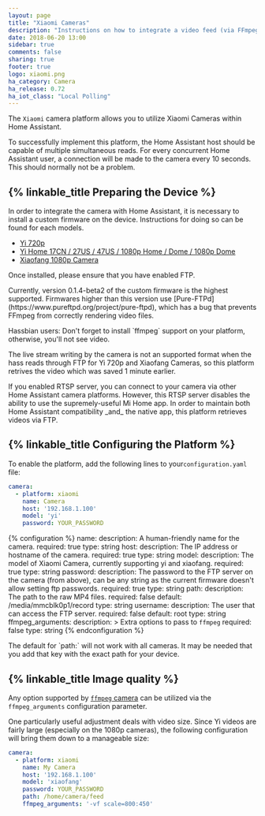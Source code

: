 ```yaml
---
layout: page
title: "Xiaomi Cameras"
description: "Instructions on how to integrate a video feed (via FFmpeg) as a camera within Home Assistant."
date: 2018-06-20 13:00
sidebar: true
comments: false
sharing: true
footer: true
logo: xiaomi.png
ha_category: Camera
ha_release: 0.72
ha_iot_class: "Local Polling"
---
```


The `Xiaomi` camera platform allows you to utilize Xiaomi Cameras within Home Assistant.

To successfully implement this platform, the Home Assistant host should be capable of multiple simultaneous reads. For every concurrent Home Assistant user, a connection will be made to the camera every 10 seconds. This should normally not be a problem.

## {% linkable_title Preparing the Device %}

In order to integrate the camera with Home Assistant, it is necessary to install a custom firmware on the device. Instructions for doing so can be found for each models.

* [Yi 720p](https://github.com/fritz-smh/yi-hack)
* [Yi Home 17CN / 27US / 47US / 1080p Home / Dome / 1080p Dome](https://github.com/shadow-1/yi-hack-v3)
* [Xiaofang 1080p Camera](https://github.com/samtap/fang-hacks)

Once installed, please ensure that you have enabled FTP.

<p class='note warning'>
Currently, version 0.1.4-beta2 of the custom firmware is the highest supported. Firmwares higher than this version use [Pure-FTPd](https://www.pureftpd.org/project/pure-ftpd), which has a bug that prevents FFmpeg from correctly rendering video files.
</p>

<p class='note warning'>
Hassbian users: Don't forget to install `ffmpeg` support on your platform, otherwise, you'll not see video.
</p>

<p class='note warning'>
The live stream writing by the camera is not an supported format when the hass reads through FTP for Yi 720p and Xiaofang Cameras, so this platform retrives the video which was saved 1 minute earlier.
</p>

<p class='note warning'>
If you enabled RTSP server, you can connect to your camera via other Home Assistant camera platforms. However, this RTSP server disables the ability to use the supremely-useful Mi Home app. In order to maintain both Home Assistant compatibility _and_ the native app, this platform retrieves videos via FTP.
</p>

## {% linkable_title Configuring the Platform %}

To enable the platform, add the following lines to your`configuration.yaml` file:

```yaml
camera:
  - platform: xiaomi
    name: Camera
    host: '192.168.1.100'
    model: 'yi'
    password: YOUR_PASSWORD
```

{% configuration %}
name:
  description: A human-friendly name for the camera.
  required: true
  type: string
host:
  description: The IP address or hostname of the camera.
  required: true
  type: string
model:
  description: The model of Xiaomi Camera, currently supporting yi and xiaofang.
  required: true
  type: string
password:
  description: The password to the FTP server on the camera (from above), can be any string as the current firmware doesn't allow setting ftp passwords.
  required: true
  type: string
path:
  description: The path to the raw MP4 files.
  required: false
  default: /media/mmcblk0p1/record
  type: string
username:
  description: The user that can access the FTP server.
  required: false
  default: root
  type: string
ffmpeg_arguments:
  description: >
    Extra options to pass to `ffmpeg`
  required: false
  type: string
{% endconfiguration %}

<p class='note'>
The default for `path:` will not work with all cameras. It may be needed that you add that key with the exact path for your device.
</p>

## {% linkable_title Image quality %}

Any option supported by [`ffmpeg` camera](/components/camera.ffmpeg/) can be utilized via the `ffmpeg_arguments` configuration parameter.

One particularly useful adjustment deals with video size. Since Yi videos are fairly large (especially on the 1080p cameras), the following configuration will bring them down to a manageable size:

```yaml
camera:
  - platform: xiaomi
    name: My Camera
    host: '192.168.1.100'
    model: 'xiaofang'
    password: YOUR_PASSWORD
    path: /home/camera/feed
    ffmpeg_arguments: '-vf scale=800:450'
```
